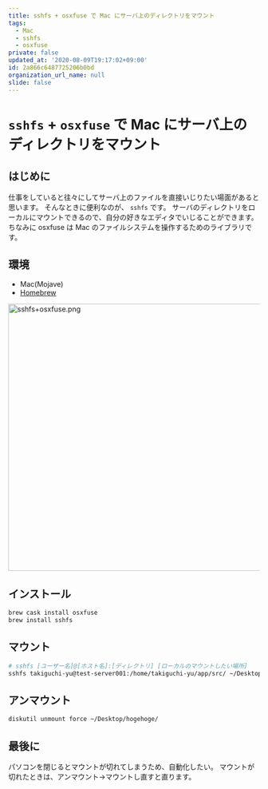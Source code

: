 ```yaml
---
title: sshfs + osxfuse で Mac にサーバ上のディレクトリをマウント
tags:
  - Mac
  - sshfs
  - osxfuse
private: false
updated_at: '2020-08-09T19:17:02+09:00'
id: 2a866c6487725206b0bd
organization_url_name: null
slide: false
---
```

# `sshfs` + `osxfuse` で Mac にサーバ上のディレクトリをマウント

## はじめに
仕事をしていると往々にしてサーバ上のファイルを直接いじりたい場面があると思います。
そんなときに便利なのが、 `sshfs` です。
サーバのディレクトリをローカルにマウントできるので、自分の好きなエディタでいじることができます。
ちなみに osxfuse は Mac のファイルシステムを操作するためのライブラリです。

## 環境
- Mac(Mojave)
- [Homebrew](https://brew.sh/index_ja )

<img width="535" alt="sshfs+osxfuse.png" src="https://qiita-image-store.s3.ap-northeast-1.amazonaws.com/0/59081/30aaf052-efc6-a69a-ce28-487660a7d5bd.png">

## インストール
```bash
brew cask install osxfuse
brew install sshfs
```

## マウント
```bash
# sshfs [ユーザー名]@[ホスト名]:[ディレクトリ] [ローカルのマウントしたい場所]
sshfs takiguchi-yu@test-server001:/home/takiguchi-yu/app/src/ ~/Desktop/hogehoge/
```

## アンマウント
```bash
diskutil unmount force ~/Desktop/hogehoge/
```

## 最後に
パソコンを閉じるとマウントが切れてしまうため、自動化したい。
マウントが切れたときは、アンマウント→マウントし直すと直ります。
